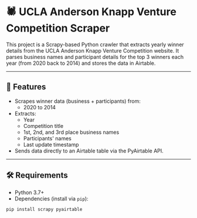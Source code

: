 # 🕷️ UCLA Anderson Knapp Venture Competition Scraper

This project is a Scrapy-based Python crawler that extracts yearly winner details from the UCLA Anderson Knapp Venture Competition website. It parses business names and participant details for the top 3 winners each year (from 2020 back to 2014) and stores the data in Airtable.

---

## 🚀 Features

- Scrapes winner data (business + participants) from:
  - 2020 to 2014
- Extracts:
  - Year
  - Competition title
  - 1st, 2nd, and 3rd place business names
  - Participants' names
  - Last update timestamp
- Sends data directly to an Airtable table via the PyAirtable API.

---

## 🛠️ Requirements

- Python 3.7+
- Dependencies (install via `pip`):

```bash
pip install scrapy pyairtable
